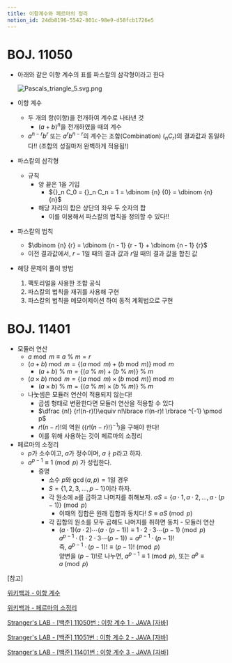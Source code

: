 ```yaml
---
title: 이항계수와 페르마의 정리
notion_id: 24db8196-5542-801c-98e9-d58fcb1726e5
---
```

  
# BOJ. 11050  
  
- 아래와 같은 이항 계수의 표를 파스칼의 삼각형이라고 한다  
  
    ![Pascals_triangle_5.svg.png](https://prod-files-secure.s3.us-west-2.amazonaws.com/ee9cb3f6-9bac-463c-ac07-0442097183e8/67dbf580-7a07-485d-ae36-3de4a6a96e17/Pascals_triangle_5.svg.png?X-Amz-Algorithm=AWS4-HMAC-SHA256&X-Amz-Content-Sha256=UNSIGNED-PAYLOAD&X-Amz-Credential=ASIAZI2LB4666R63EGHB%2F20251022%2Fus-west-2%2Fs3%2Faws4_request&X-Amz-Date=20251022T011842Z&X-Amz-Expires=3600&X-Amz-Security-Token=IQoJb3JpZ2luX2VjEGkaCXVzLXdlc3QtMiJHMEUCIE5RJ%2BujFrMOqM2uOwV51yqewqAs94nPXsQcNnaI8soHAiEA7N5ELdy4UNG%2FJvo0xbRECpvhsMIayDmcqoXcX1L0PLMq%2FwMIIhAAGgw2Mzc0MjMxODM4MDUiDGBBNd2JuLMknZS%2B2yrcA4K9VRdElpaUoCLn8n2%2B2%2B%2BvrySdzp%2Bu%2F%2BeHlpBsfsRRSh5jzjzZWd84wL%2Fp3P3Nx5V%2Fnp6IKRRFjpu3mvh7gVjuGDf2p4L84lCwg0bWkLhM6%2BLo5QEcv4jG6D6qOmqtrDA1o5b0CadyulzuSr%2F8HmaIeSP%2F2%2BV94XPnkMRm7vqVJ6l2%2Frw8mIQSo4rgXhKnDQsHbbXmporVFw7CCBdap0%2BfPTLlQ5ypgzBmQsTnRLd7f2Fdz30uzFaU37LEhujb%2FxVp9eW6zKu2UuhWTdYgFwolgdYeIuLeoiqHGm9RXlHd5rzhGI3tVDYm4rVAZsrqSqSrcAJl5eVZGMuLIq6XdCZX7hxQR4I8kT1TEekO9VYwlrURj2i7OfM8qaSvsPESJXGuW9Ku%2B2eaE6xMHjjPiIOeVkLfN6b%2FdaTSCBBAfZ%2FXQZWSlXDba12i0NZtwbZ9aL2bciFhXedGCDI8G1IRU95B7CY6Hm7xQCJozQGviBDm0xTvCTxLBdUTStueAzpvr0lVSwd9UF4d%2Fw2Iwue91p9vMa4%2FGc%2BdVKNK%2BUvww5p3LD3h5CkrqZmdgQKZQZ6dBk3q8dWYPerD1ORydFeSfFfqFf9N3z9TwUTjyZ%2Fije7KqodtDK5meWR02jt1MOfN4McGOqUBvKgLFktMt9dyCC5LEgop%2BWI7FvZrDH%2BPtHwwmCj14JIPzBtDiqZ4ebAswZpN%2B5QKcgyUaWQqj2AfOXNI%2B%2BvpD9Hag8oGtdGwAq%2FF6T%2F9Z9mYzssfC7gDLH0mLu0f21z4iN15NiinfXQIKhntsuAWNope%2BJ8kSkRdwAOYlz3nIk6reQU6MNARLXjT5hb9ZX%2BhfGJpOieNDmSNg4kcarNqG8yQtRZf&X-Amz-Signature=aed90e4a1149027ae15dcf93d8c795b858cde8b6757cbba1c788bfe8c798fa0e&X-Amz-SignedHeaders=host&x-amz-checksum-mode=ENABLED&x-id=GetObject)  
  
- 이항 계수  
    - 두 개의 항(이항)을 전개하여 계수로 나타낸 것  
        - $(a+b)^n$을 전개하였을 때의 계수  
    - $a^{n-r}b^r$ 또는 $a^rb^{n-r}$의 계수는 조합(Combination) (${}_nC_r$)의 결과값과 동일하다!! (조합의 성질마저 완벽하게 적용됨!)  
- 파스칼의 삼각형  
    - 규칙  
        - 양 끝은 1을 기입  
            - ${}_n C_0 = {}_n C_n = 1 = \dbinom {n} {0} = \dbinom {n} {n}$  
        - 해당 자리의 합은 상단의 좌우 두 숫자의 합  
            - 이를 이용해서 파스칼의 법칙을 정의할 수 있다!!  
- 파스칼의 법칙  
    - $\dbinom {n} {r} = \dbinom {n - 1} {r  - 1} + \dbinom {n - 1} {r}$  
    - 이전 결과값에서, $r-1$일 때의 결과 값과 $r$일 때의 결과 값을 합친 값  
- 해당 문제의 풀이 방법  
    1. 팩토리얼을 사용한 조합 공식  
    2. 파스칼의 법칙을 재귀를 사용해 구현  
    3. 파스칼의 법칙을 메모이제이션 하여 동적 계획법으로 구현  
  
# BOJ. 11401  
  
- 모듈러 연산  
    - $a \bmod m \equiv a \ \% \ m = r$  
    - $(a + b) \bmod m = \lbrace (a \bmod m) + (b \bmod m) \rbrace \bmod m$  
        - $(a + b) \ \% \ m = \lbrace (a \ \% \ m) + (b \ \% \ m) \rbrace \ \% \ m$  
    - $(a \times b) \bmod m = \lbrace (a \bmod m) \times (b \bmod m) \rbrace \bmod m$  
        - $(a \times b) \ \% \ m = \lbrace (a \ \% \ m) \times (b \ \% \ m) \rbrace \ \% \ m$  
    - 나눗셈은 모듈러 연산이 적용되지 않는다!  
        - 곱셈 형태로 변환한다면 모듈러 연산을 적용할 수 있다  
        - $\dfrac {n!} {r!(n-r)!}\equiv n!\lbrace r!(n-r)! \rbrace ^{-1} \pmod p$  
        - $r!(n-r)!$의 역원 ($\lbrace r!(n-r)! \rbrace ^ {-1}$)을 구해야 한다!  
        - 이를 위해 사용하는 것이 페르마의 소정리  
- 페르마의 소정리  
    - $p$가 소수이고, $a$가 정수이며,  $a \nmid p$라고 하자.  
    - $a^{p-1} \equiv 1 \pmod p$ 가 성립한다.  
        - 증명  
            - 소수 $p$와 $\gcd(a, p) = 1$일 경우  
            - $S = \lbrace 1,2,3,\dots, p-1 \rbrace$이라 하자.  
            - 각 원소에 a를 곱하고 나머지를 취해보자. $aS = \lbrace a \cdot 1, a \cdot 2, \dots, a \cdot (p-1) \rbrace \pmod p$  
                - 이때의 집합은 원래 집합과 동치다! $S \equiv aS \pmod p$  
            - 각 집합의 원소를 모두 곱해도 나머지를 취하면 동치 - 모듈러 연산  
                - $(a \cdot 1)(a \cdot 2) \cdots(a \cdot (p-1)) \equiv 1 \cdot 2 \cdot 3 \cdots (p-1) \pmod p$   
                $a^{p-1} \cdot (1 \cdot 2 \cdot 3 \cdots (p-1)) = a^{p-1} \cdot (p-1)!$   
                즉, $a^{p-1} \cdot (p-1)! \equiv (p-1)! \pmod p$  
                양변을 $(p-1)!$로 나누면, $a^{p-1} \equiv 1 \pmod p$, 또는 $a^p \equiv a \pmod p$  
  
[참고]  
  
  
[위키백과 - 이항 계수](https://ko.wikipedia.org/wiki/%EC%9D%B4%ED%95%AD_%EA%B3%84%EC%88%98)  
  
  
[위키백과 - 페르마의 소정리](https://ko.wikipedia.org/wiki/%ED%8E%98%EB%A5%B4%EB%A7%88%EC%9D%98_%EC%86%8C%EC%A0%95%EB%A6%AC)  
  
  
[Stranger's LAB - [백준] 11050번 : 이항 계수 1 - JAVA [자바]](https://st-lab.tistory.com/159)  
  
  
[Stranger's LAB - [백준] 11051번 : 이항 계수 2 - JAVA [자바]](https://st-lab.tistory.com/162)  
  
  
[Stranger's LAB - [백준] 11401번 : 이항 계수 3 - JAVA [자바]](https://st-lab.tistory.com/241)  
  
